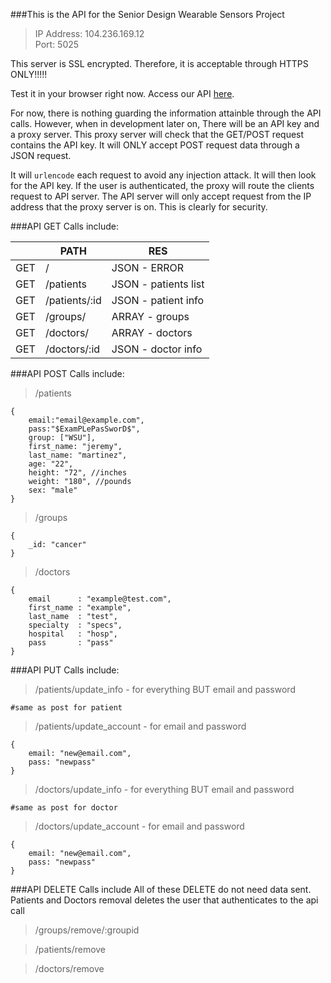 ###This is the API for the Senior Design Wearable Sensors Project

> IP Address: 104.236.169.12  
> Port: 5025

This server is SSL encrypted. Therefore, it is acceptable through HTTPS ONLY!!!!! 

Test it in your browser right now. Access our API [here](https://104.236.169.12:5025). 

For now, there is nothing guarding the information attainble through the API calls. However, when in development later on, There will be an API key and a proxy server. This proxy server will check that the GET/POST request contains the API key. It will ONLY accept POST request data through a JSON request. 

It will ```urlencode``` each request to avoid any injection attack. It will then look for the API key. If the user is authenticated, the proxy will route the clients request to API server. The API server will only accept request from the IP address that the proxy server is on. This is clearly for security.

###API GET Calls include:

|      | PATH          | RES                  |
|------|---------------|----------------------|
| GET  | /             | JSON - ERROR         |
| GET  | /patients     | JSON - patients list |
| GET  | /patients/:id | JSON - patient info  |
| GET  | /groups/      | ARRAY - groups       |
| GET  | /doctors/     | ARRAY - doctors      |
| GET  | /doctors/:id  | JSON - doctor info   |


###API POST Calls include:

> /patients 

    {
    	email:"email@example.com",
    	pass:"$ExamPLePasSworD$",
        group: ["WSU"],
        first_name: "jeremy",
        last_name: "martinez",
        age: "22",
        height: "72", //inches
        weight: "180", //pounds
        sex: "male"        
    }

> /groups 

    {
        _id: "cancer"
    }

> /doctors

    {
    	email	   : "example@test.com",
    	first_name : "example",
    	last_name  : "test",
    	specialty  : "specs",
    	hospital   : "hosp",
    	pass	   : "pass" 
    }

###API PUT Calls include:

> /patients/update_info - for everything BUT email and password

    #same as post for patient
    
> /patients/update_account - for email and password

    {
        email: "new@email.com",
        pass: "newpass"
    }
    
> /doctors/update_info - for everything BUT email and password

    #same as post for doctor
    
> /doctors/update_account - for email and password

    {
        email: "new@email.com",
        pass: "newpass"
    }
    
###API DELETE Calls include
All of these DELETE do not need data sent. Patients and Doctors removal deletes the user that authenticates to the api call

> /groups/remove/:groupid

> /patients/remove

> /doctors/remove
